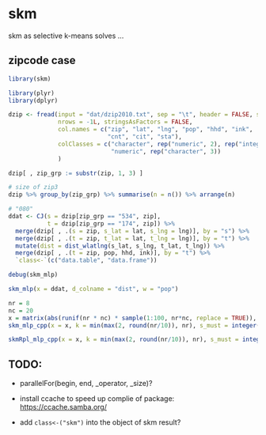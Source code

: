 <!-- README.md is generated from README.Rmd. Please edit that file -->
skm
===

skm as selective k-means solves ...

zipcode case
------------

``` r
library(skm)

library(plyr)
library(dplyr)

dzip <- fread(input = "dat/dzip2010.txt", sep = "\t", header = FALSE, skip = 0L,
              nrows = -1L, stringsAsFactors = FALSE, 
              col.names = c("zip", "lat", "lng", "pop", "hhd", "ink", 
                            "cnt", "cit", "sta"),
              colClasses = c("character", rep("numeric", 2), rep("integer", 2), 
                             "numeric", rep("character", 3))
              )

dzip[ , zip_grp := substr(zip, 1, 3) ]

# size of zip3
dzip %>% group_by(zip_grp) %>% summarise(n = n()) %>% arrange(n)

# "080"
ddat <- CJ(s = dzip[zip_grp == "534", zip],
           t = dzip[zip_grp == "174", zip]) %>%
  merge(dzip[ , .(s = zip, s_lat = lat, s_lng = lng)], by = "s") %>%
  merge(dzip[ , .(t = zip, t_lat = lat, t_lng = lng)], by = "t") %>%
  mutate(dist = dist_wlatlng(s_lat, s_lng, t_lat, t_lng)) %>%
  merge(dzip[ , .(t = zip, pop, hhd, ink)], by = "t") %>%
  `class<-`(c("data.table", "data.frame"))

debug(skm_mlp)

skm_mlp(x = ddat, d_colname = "dist", w = "pop")

nr = 8
nc = 20
x = matrix(abs(runif(nr * nc) * sample(1:100, nr*nc, replace = TRUE)), nr, nc)
skm_mlp_cpp(x = x, k = min(max(2, round(nr/10)), nr), s_must = integer(0L), max_it = 100L, max_at = 20L)

skmRpl_mlp_cpp(x = x, k = min(max(2, round(nr/10)), nr), s_must = integer(0L), max_it = 100L, max_at = 20L, skmRpl_GS = 10L)
```

TODO:
-----

-   parallelFor(begin, end, \_operator, \_size)?

-   install ccache to speed up complie of package: <https://ccache.samba.org/>

-   add `class<-("skm")` into the object of skm result?
